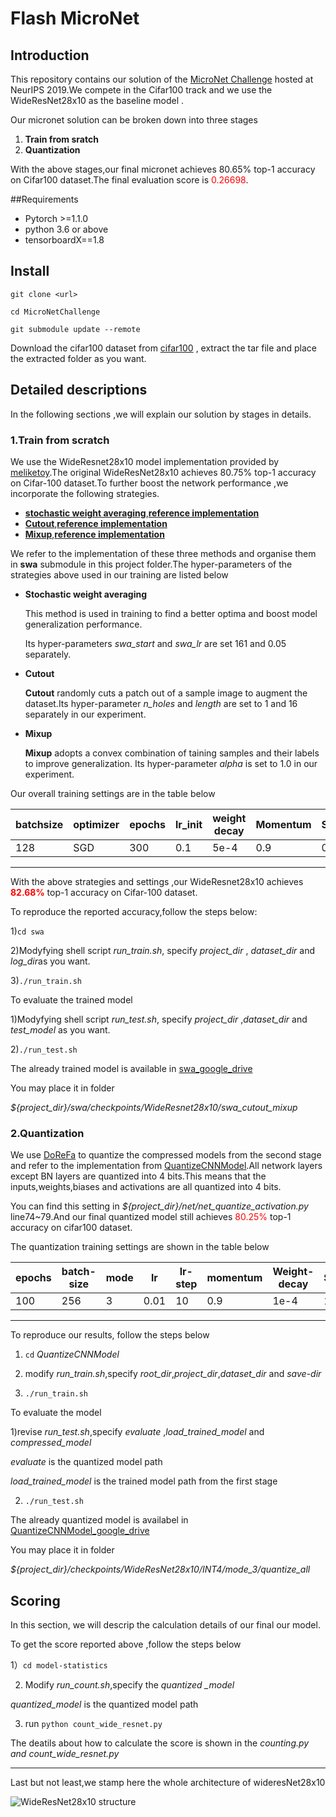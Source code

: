 # Flash MicroNet

## Introduction

This repository contains our  solution of the [MicroNet Challenge](https://micronet-challenge.github.io/index.html) hosted at NeurIPS 2019.We compete in the Cifar100 track and we use the WideResNet28x10 as the baseline model .

Our micronet solution can be  broken down into three stages

1. **Train  from sratch**
3. **Quantization** 

With the above stages,our final micronet achieves 80.65% top-1 accuracy on Cifar100 dataset.The  final evaluation score is <font color=red>0.26698</font>.

##Requirements

+ Pytorch >=1.1.0
+ python 3.6 or above
+ tensorboardX==1.8

## Install

`git clone <url>`

`cd MicroNetChallenge`

`git submodule update --remote`

Download the cifar100 dataset from [cifar100](https://www.cs.toronto.edu/~kriz/cifar.html) , extract the tar file  and place the extracted folder as you want.

## Detailed descriptions

In the following sections ,we will explain our solution by stages in details.

### 1.Train from scratch

We use the WideResnet28x10 model implementation provided by [meliketoy](https://github.com/meliketoy/wide-resnet.pytorch/blob/master/networks/wide_resnet.py).The original WideResNet28x10 achieves 80.75% top-1 accuracy on Cifar-100 dataset.To further boost the network performance ,we incorporate the following strategies.

+ [**stochastic weight averaging**](https://arxiv.org/abs/1803.05407),[**reference implementation**](https://github.com/timgaripov/swa)
+ [**Cutout**](https://arxiv.org/abs/1708.04552),[**reference implementation**](https://github.com/uoguelph-mlrg/Cutout)
+ [**Mixup**](https://arxiv.org/abs/1710.09412),[**reference implementation**](https://github.com/facebookresearch/mixup-cifar10)

We refer to the implementation of  these three methods and organise them in **swa** submodule in this project folder.The  hyper-parameters of the strategies above used in our training are listed below 

+ **Stochastic weight averaging**

  This method is used in training to find a better optima and boost model generalization performance.

  Its hyper-parameters *swa_start* and *swa_lr* are set 161 and 0.05 separately.

+ **Cutout**

  **Cutout** randomly cuts a patch out of a sample image to augment the dataset.Its hyper-parameter  *n_holes* and  *length* are set to 1 and 16 separately in our experiment.

+ **Mixup**

  **Mixup** adopts a convex combination of taining samples and their labels to improve  generalization. Its hyper-parameter *alpha* is set to 1.0 in our experiment.

Our overall  training settings are  in the table below

| batchsize | optimizer | epochs | lr_init | weight decay | Momentum | Swa_lr | Swa_start |
| --------- | --------- | ------ | ------- | ------------ | -------- | ------ | --------- |
| 128       | SGD       | 300    | 0.1     | 5e-4         | 0.9      | 0.05   | 161       |

---

With the above strategies and settings ,our WideResnet28x10 achieves <font color=red>**82.68%**</font> top-1 accuracy  on Cifar-100 dataset.

To reproduce the reported accuracy,follow the steps below:

1)`cd swa`

2)Modyfying shell script *run_train.sh*, specify *project_dir* , *dataset_dir* and *log_dir*as you want.

3)`./run_train.sh`



To evaluate the trained model

1)Modyfying shell script *run_test.sh*, specify *project_dir* ,*dataset_dir* and *test_model* as you want.

2)`./run_test.sh`



The already trained model is available in [swa_google_drive](https://drive.google.com/drive/folders/1q-axqchTX6h81l99Hl92_2D0ccYTWW9L)

You may place it in folder

*${project_dir}/swa/checkpoints/WideResnet28x10/swa_cutout_mixup*



### 2.Quantization

We use [DoReFa](https://arxiv.org/abs/1606.06160) to  quantize the compressed models from the second stage and refer to  the implementation from [QuantizeCNNModel](https://github.com/nowgood/QuantizeCNNModel).All network layers except BN  layers are quantized into 4 bits.This means that the inputs,weights,biases and activations are all quantized into 4 bits. 

You can find this setting in *${project_dir}/net/net_quantize_activation.py* line74~79.And our final quantized model still achieves <font color=red>80.25%</font>  top-1 accuracy on cifar100 dataset.

The quantization training settings are shown in the table below

| epochs | batch-size | mode | lr   | lr-step | momentum | Weight-decay | Seed |
| ------ | ---------- | ---- | ---- | ------- | -------- | ------------ | ---- |
| 100    | 256        | 3    | 0.01 | 10      | 0.9      | 1e-4         | 1    |

------

To reproduce our results, follow the steps below

1) `cd`  *QuantizeCNNModel*

2) modify *run_train.sh*,specify *root_dir*,*project_dir*,*dataset_dir* and *save-dir*

3) `./run_train.sh`



To evaluate the model

1)revise *run_test.sh*,specify *evaluate* ,*load_trained_model* and *compressed_model*

*evaluate* is the quantized model path

*load_trained_model* is the trained model path from the first stage

2) `./run_test.sh`



The already quantized model is availabel in [QuantizeCNNModel_google_drive]()

You may place it in folder

*${project_dir}/checkpoints/WideResNet28x10/INT4/mode_3/quantize_all*



## Scoring

In this section, we will descrip the calculation details of our final our model.

To get the score reported above ,follow the steps below

1）`cd model-statistics`

2) Modify *run_count.sh*,specify the *quantized _model* 

*quantized_model* is the quantized model path

3)  run `python count_wide_resnet.py`

The deatils about how to calculate the score is shown in the *counting.py and count_wide_resnet.py*

---



Last but not least,we stamp here the whole architecture of wideresNet28x10

![WideResNet28x10 structure](https://tva1.sinaimg.cn/large/006y8mN6gy1g7dadu8ozqj30jk9t0kim.jpg)



